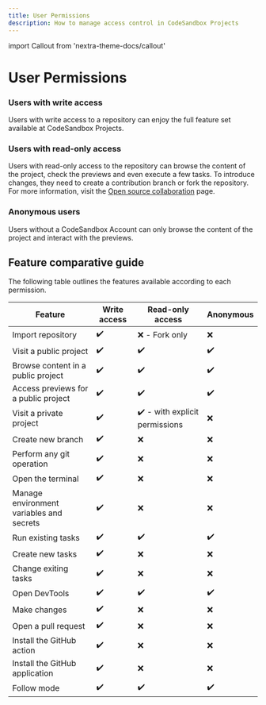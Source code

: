 ```yaml
---
title: User Permissions
description: How to manage access control in CodeSandbox Projects
---
```


import Callout from 'nextra-theme-docs/callout'

# User Permissions

### Users with write access

Users with write access to a repository can enjoy the full feature set available at CodeSandbox Projects.

### Users with read-only access 

Users with read-only access to the repository can browse the content of the project, check the previews and even execute a few tasks. To introduce changes, they need to create a contribution branch or fork the repository. For more information, visit the [Open source collaboration](../getting-started/open-source-collaboration) page.

### Anonymous users

Users without a CodeSandbox Account can only browse the content of the project and interact with the previews. 


## Feature comparative guide

The following table outlines the features available according to each permission.

| Feature | Write access | Read-only access | Anonymous |
|---------|-----------------------------|------------------|-----------|
|  Import repository       |               ✔️              |          ❌ - Fork only        |     ❌      |
|   Visit a public project      |             ✔️                |        ✔️          |      ✔️     |
|   Browse content in a public project      |             ✔️                |        ✔️          |      ✔️     |
|   Access previews for a public project      |             ✔️                |        ✔️          |      ✔️     |
|   Visit a private project      |             ✔️                |        ✔️  - with explicit permissions        |      ❌     |
|   Create new branch      |             ✔️                |        ❌        |      ❌     |
|   Perform any git operation      |             ✔️                |        ❌        |      ❌     |
|   Open the terminal      |             ✔️                |        ❌        |      ❌     |
|   Manage environment variables and secrets      |             ✔️                |        ❌        |      ❌     |
|   Run existing tasks     |             ✔️                |        ✔️        |      ✔️     |
|   Create new tasks     |             ✔️                |        ❌         |      ❌     |
|   Change exiting tasks     |             ✔️                |        ❌         |      ❌     |
|   Open DevTools    |             ✔️                |        ✔️         |      ✔️     |
|   Make changes    |             ✔️                |        ❌        |      ❌     |
|   Open a pull request    |             ✔️                |        ❌        |      ❌     |
|   Install the GitHub action    |             ✔️                |        ❌        |      ❌     |
|   Install the GitHub application    |             ✔️                |        ❌        |      ❌     |
|   Follow mode   |             ✔️                |        ✔️        |      ✔️     |